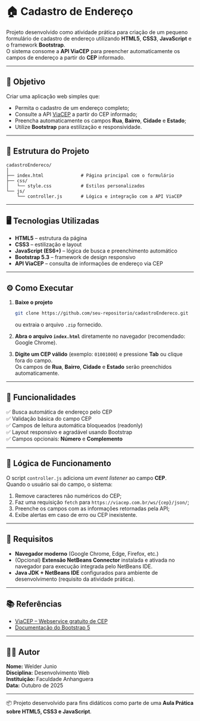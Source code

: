 # 🏠 Cadastro de Endereço

Projeto desenvolvido como atividade prática para criação de um pequeno formulário de cadastro de endereço utilizando **HTML5**, **CSS3**, **JavaScript** e o framework **Bootstrap**.  
O sistema consome a **API ViaCEP** para preencher automaticamente os campos de endereço a partir do **CEP** informado.

---

## 🚀 Objetivo

Criar uma aplicação web simples que:
- Permita o cadastro de um endereço completo;
- Consulte a API [ViaCEP](https://viacep.com.br/) a partir do CEP informado;
- Preencha automaticamente os campos **Rua**, **Bairro**, **Cidade** e **Estado**;
- Utilize **Bootstrap** para estilização e responsividade.

---

## 🧱 Estrutura do Projeto

```
cadastroEndereco/
│
├── index.html              # Página principal com o formulário
├── css/
│   └── style.css           # Estilos personalizados
└── js/
    └── controller.js       # Lógica e integração com a API ViaCEP
```

---

## 🖥️ Tecnologias Utilizadas

- **HTML5** – estrutura da página  
- **CSS3** – estilização e layout  
- **JavaScript (ES6+)** – lógica de busca e preenchimento automático  
- **Bootstrap 5.3** – framework de design responsivo  
- **API ViaCEP** – consulta de informações de endereço via CEP  

---

## ⚙️ Como Executar

1. **Baixe o projeto**  
   ```bash
   git clone https://github.com/seu-repositorio/cadastroEndereco.git
   ```
   ou extraia o arquivo `.zip` fornecido.

2. **Abra o arquivo `index.html`** diretamente no navegador (recomendado: Google Chrome).

3. **Digite um CEP válido** (exemplo: `01001000`) e pressione **Tab** ou clique fora do campo.  
   Os campos de **Rua**, **Bairro**, **Cidade** e **Estado** serão preenchidos automaticamente.

---

## 🧩 Funcionalidades

✅ Busca automática de endereço pelo CEP  
✅ Validação básica do campo CEP  
✅ Campos de leitura automática bloqueados (readonly)  
✅ Layout responsivo e agradável usando Bootstrap  
✅ Campos opcionais: **Número** e **Complemento**

---

## 🧠 Lógica de Funcionamento

O script `controller.js` adiciona um *event listener* ao campo **CEP**.  
Quando o usuário sai do campo, o sistema:

1. Remove caracteres não numéricos do CEP;  
2. Faz uma requisição `fetch` para `https://viacep.com.br/ws/{cep}/json/`;  
3. Preenche os campos com as informações retornadas pela API;  
4. Exibe alertas em caso de erro ou CEP inexistente.

---

## 🧾 Requisitos

- **Navegador moderno** (Google Chrome, Edge, Firefox, etc.)  
- (Opcional) **Extensão NetBeans Connector** instalada e ativada no navegador para execução integrada pelo NetBeans IDE.  
- **Java JDK + NetBeans IDE** configurados para ambiente de desenvolvimento (requisito da atividade prática).

---

## 📚 Referências

- [ViaCEP – Webservice gratuito de CEP](https://viacep.com.br/)  
- [Documentação do Bootstrap 5](https://getbootstrap.com/docs/5.3/getting-started/introduction/)

---

## 👨‍💻 Autor

**Nome:** Welder Junio  
**Disciplina:** Desenvolvimento Web  
**Instituição:** Faculdade Anhanguera  
**Data:** Outubro de 2025

---

📦 Projeto desenvolvido para fins didáticos como parte de uma **Aula Prática sobre HTML5, CSS3 e JavaScript**.
